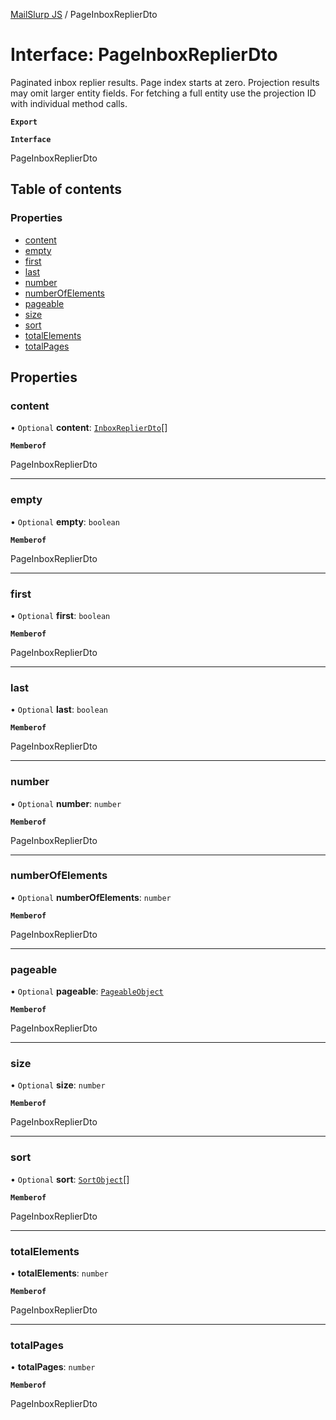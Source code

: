 [MailSlurp JS](../README.md) / PageInboxReplierDto

# Interface: PageInboxReplierDto

Paginated inbox replier results. Page index starts at zero. Projection results may omit larger entity fields. For fetching a full entity use the projection ID with individual method calls.

**`Export`**

**`Interface`**

PageInboxReplierDto

## Table of contents

### Properties

- [content](PageInboxReplierDto.md#content)
- [empty](PageInboxReplierDto.md#empty)
- [first](PageInboxReplierDto.md#first)
- [last](PageInboxReplierDto.md#last)
- [number](PageInboxReplierDto.md#number)
- [numberOfElements](PageInboxReplierDto.md#numberofelements)
- [pageable](PageInboxReplierDto.md#pageable)
- [size](PageInboxReplierDto.md#size)
- [sort](PageInboxReplierDto.md#sort)
- [totalElements](PageInboxReplierDto.md#totalelements)
- [totalPages](PageInboxReplierDto.md#totalpages)

## Properties

### content

• `Optional` **content**: [`InboxReplierDto`](InboxReplierDto.md)[]

**`Memberof`**

PageInboxReplierDto

___

### empty

• `Optional` **empty**: `boolean`

**`Memberof`**

PageInboxReplierDto

___

### first

• `Optional` **first**: `boolean`

**`Memberof`**

PageInboxReplierDto

___

### last

• `Optional` **last**: `boolean`

**`Memberof`**

PageInboxReplierDto

___

### number

• `Optional` **number**: `number`

**`Memberof`**

PageInboxReplierDto

___

### numberOfElements

• `Optional` **numberOfElements**: `number`

**`Memberof`**

PageInboxReplierDto

___

### pageable

• `Optional` **pageable**: [`PageableObject`](PageableObject.md)

**`Memberof`**

PageInboxReplierDto

___

### size

• `Optional` **size**: `number`

**`Memberof`**

PageInboxReplierDto

___

### sort

• `Optional` **sort**: [`SortObject`](SortObject.md)[]

**`Memberof`**

PageInboxReplierDto

___

### totalElements

• **totalElements**: `number`

**`Memberof`**

PageInboxReplierDto

___

### totalPages

• **totalPages**: `number`

**`Memberof`**

PageInboxReplierDto
